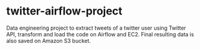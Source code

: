# twitter-airflow-project
Data engineering project to extract tweets of a twitter user using Twitter API, transform and load the code on Airflow and EC2. Final resulting data is also saved on Amazon S3 bucket.
